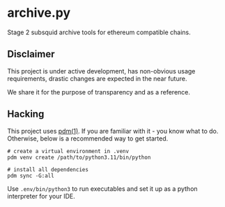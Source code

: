 # archive.py

Stage 2 subsquid archive tools for ethereum compatible chains.

## Disclaimer

This project is under active development, has non-obvious usage requirements, 
drastic changes are expected in the near future.

We share it for the purpose of transparency and as a reference.

## Hacking

This project uses [pdm(1)](https://pdm.fming.dev/latest/). 
If you are familiar with it - you know what to do. 
Otherwise, below is a recommended way to get started.

```shell
# create a virtual environment in .venv
pdm venv create /path/to/python3.11/bin/python

# install all dependencies
pdm sync -G:all
```

Use `.env/bin/python3` to run executables and set it up as a python interpreter for your IDE.

